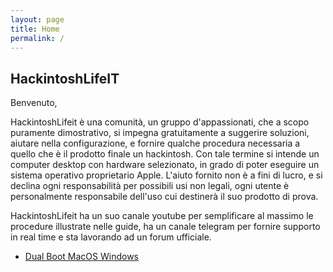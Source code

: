 ```yaml
---
layout: page
title: Home
permalink: /
---
```


## **HackintoshLifeIT**


Benvenuto,

HackintoshLifeit è una comunità, un gruppo d'appassionati, che a scopo puramente dimostrativo, si impegna gratuitamente a suggerire soluzioni, aiutare nella configurazione, e fornire qualche procedura necessaria a quello che è il prodotto finale un hackintosh. Con tale termine si intende un computer desktop con hardware selezionato, in grado di poter eseguire un sistema operativo proprietario Apple. L'aiuto fornito non è a fini di lucro, e si declina ogni responsabilità per possibili usi non legali, ogni utente è personalmente responsabile dell'uso cui destinerà il suo prodotto di prova.

HackintoshLifeit ha un suo canale youtube per semplificare al massimo le procedure illustrate nelle guide, ha un canale telegram per fornire supporto in real time e sta lavorando ad un forum ufficiale.

* [Dual Boot MacOS Windows](https://https://hackintoshlifeit.github.io/dualboot.md)